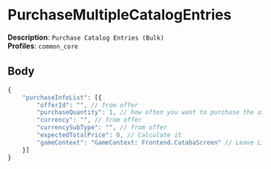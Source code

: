 # PurchaseMultipleCatalogEntries

**Description**: `Purchase Catalog Entries (Bulk)` \
**Profiles**: `common_core`

## Body

```js
{
    "purchaseInfoList": [{
        "offerId": "", // from offer
        "purchaseQuantity": 1, // how often you want to purchase the offer
        "currency": "", // from offer
        "currencySubType": "", // from offer
        "expectedTotalPrice": 0, // Calculate it
        "gameContext": "GameContext: Frontend.CatabaScreen" // Leave Like this or use an Empty String
    }]
}
```

